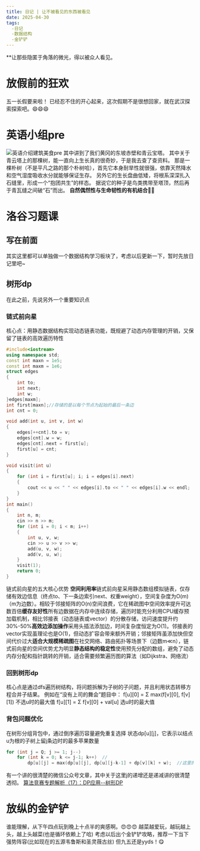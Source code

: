 ```yaml
---
title: 日记 | 让不被看见的东西被看见
date: 2025-04-30
tags:
  -日记
  -数据结构
  -金铲铲
---
```

**让那些隐匿于角落的微光，得以被众人看见。
<!-- more -->  
# 放假前的狂欢 
五一长假要来啦！
已经忍不住的开心起来，这次假期不是很想回家，就在武汉探索探索吧。😄😄😄
# 英语小组pre
![英语介绍建筑美食pre](/img/英语pre.jpg "xhy")
其中讲到了我们黄冈的东坡赤壁和青云宝塔。
其中关于青云塔上的那棵树，能一直向上生长真的很奇妙，于是我去查了查资料。
那是一棵朴树（不是平凡之路的那个朴树哈），首先它本身耐旱性就很强，依靠天然降水和空气湿度吸收水分就能够保证生存。
另外它的生长盘曲低矮，将根系深深扎入石缝里，形成一个“抱团共生”的样态。
据说它的种子是鸟类携带至塔顶，然后再于青瓦缝之间破“石”而出。
**自然偶然性与生命韧性的有机结合**🌱🌳
# 洛谷习题课
## 写在前面
其实这里都可以单独做一个数据结构学习板块了，考虑以后更新一下，暂时先放日记里吧~ 
## 树形dp
在此之前，先说另外一个重要知识点
### 链式前向星
核心点：用静态数据结构实现动态链表功能，既规避了动态内存管理的开销，又保留了链表的高效遍历特性
```cpp
#include<iostream>
using namespace std;
const int maxn = 1e5;
const int maxm = 1e6;
struct edges
{
	int to;
	int next;
	int w;
}edges[maxm];
int first[maxn];//存储的是以每个节点为起始的最后一条边
int cnt = 0;

void add(int u, int v, int w)
{
	edges[++cnt].to = v;
	edges[cnt].w = w;
	edges[cnt].next = first[u];
	first[u] = cnt;
}

void visit(int u)
{
	for (int i = first[u]; i; i = edges[i].next)
	{
		cout << u << " " << edges[i].to << " " << edges[i].w << endl;
	}
}
int main()
{
	int n, m;
	cin >> n >> m;
	for (int i = 0; i < m; i++)
	{
		int u, v, w;
		cin >> u >> v >> w;
		add(u, v, w);
		add(v, u, w);
	}
	visit(1);
	return 0;
}
```
链式前向星的五大核心优势​
**​空间利用率​**
链式前向星采用静态数组模拟链表，仅存储有效边信息（终点to、下一条边索引next、权重weight），空间复杂度为O(m)（m为边数）。相较于邻接矩阵的O(n)空间浪费，它在稀疏图中空间效率提升可达数百倍
**​缓存友好性​**
所有边数据在内存中连续存储，遍历时能充分利用CPU缓存预加载机制，相比邻接表（动态链表或vector）的分散存储，访问速度提升约30%-50%
**​高效边添加操作​**
采用头插法添加边，时间复杂度恒定为O(1)。邻接表的vector实现虽理论也是O(1)，但动态扩容会带来额外开销；邻接矩阵虽添加快但空间代价过大
**​适合大规模稀疏图​**
在社交网络、路由拓扑等场景下（边数m≪n），链式前向星的空间优势尤为明显
**​静态结构的稳定性​**
使用预先分配的数组，避免了动态内存分配和指针跳转的开销，适合需要频繁遍历图的算法（如Dijkstra、网络流）
### 回到树形dp
核心点是通过dfs遍历树结构，将问题拆解为子树的子问题，并且利用状态转移方程合并子结果。
例如在“没有上司的舞会”题目中：
f[u][0] = Σ max(f[v][0], f[v][1])  不选u时的最大值
f[u][1] = Σ f[v][0] + val[u]  选u时的最大值
### 背包问题优化
在树形分组背包中，通过倒序遍历容量避免重复选择
状态dp[u][j]，它表示以结点u为根的子树上留j条边时的最多苹果数量
```cpp
for (int j = Q; j >= 1; j--)  
    for (int k = 0; k <= j-1; k++)  //
        dp[u][j] = max(dp[u][j], dp[u][j-k-1] + dp[v][k] + w);  //这里的u是父节点，v是子节点，w是v节点对应的权重
```
有一个讲的很清楚的微信公众号文章，其中关于这里j的递增还是递减讲的很清楚透彻。
[算法竞赛专题解析（17）：DP应用--树形DP](https://mp.weixin.qq.com/s?__biz=MzIzNzAzNDMzMg==&mid=2456509858&idx=1&sn=3bc23f74483b4cf3f3aa3a8836064390&chksm=fed6dcf65b7e6697e6dfe69528b66777b519837512b874261f5bb156120599cead2ef6e377d6#rd)
# 放纵的金铲铲
谁能理解，从下午四点玩到晚上十点半的爽感啊。😍😍😍
越菜越爱玩，越玩越上头，越上头越菜(也是循环依赖上了哈)
考虑以后出个金铲铲攻略，推荐一下当下强势阵容(比如现在的五源韦鲁斯和圣灵薇古丝)
但九五还是yyds！😋

